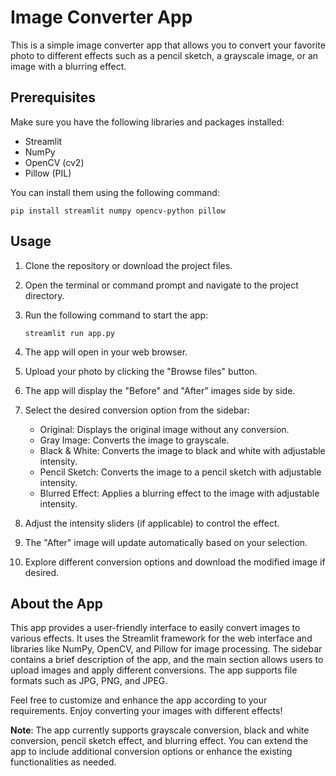 # Image Converter App

This is a simple image converter app that allows you to convert your favorite photo to different effects such as a pencil sketch, a grayscale image, or an image with a blurring effect.

## Prerequisites

Make sure you have the following libraries and packages installed:

- Streamlit
- NumPy
- OpenCV (cv2)
- Pillow (PIL)

You can install them using the following command:

```
pip install streamlit numpy opencv-python pillow
```

## Usage

1. Clone the repository or download the project files.

2. Open the terminal or command prompt and navigate to the project directory.

3. Run the following command to start the app:

   ```
   streamlit run app.py
   ```

4. The app will open in your web browser.

5. Upload your photo by clicking the "Browse files" button.

6. The app will display the "Before" and "After" images side by side.

7. Select the desired conversion option from the sidebar:

   - Original: Displays the original image without any conversion.
   - Gray Image: Converts the image to grayscale.
   - Black & White: Converts the image to black and white with adjustable intensity.
   - Pencil Sketch: Converts the image to a pencil sketch with adjustable intensity.
   - Blurred Effect: Applies a blurring effect to the image with adjustable intensity.

8. Adjust the intensity sliders (if applicable) to control the effect.

9. The "After" image will update automatically based on your selection.

10. Explore different conversion options and download the modified image if desired.

## About the App

This app provides a user-friendly interface to easily convert images to various effects. It uses the Streamlit framework for the web interface and libraries like NumPy, OpenCV, and Pillow for image processing. The sidebar contains a brief description of the app, and the main section allows users to upload images and apply different conversions. The app supports file formats such as JPG, PNG, and JPEG.

Feel free to customize and enhance the app according to your requirements. Enjoy converting your images with different effects!

**Note**: The app currently supports grayscale conversion, black and white conversion, pencil sketch effect, and blurring effect. You can extend the app to include additional conversion options or enhance the existing functionalities as needed.
